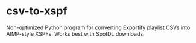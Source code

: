 # csv-to-xspf
Non-optimized Python program for converting Exportify playlist CSVs into AIMP-style XSPFs. Works best with SpotDL downloads.
